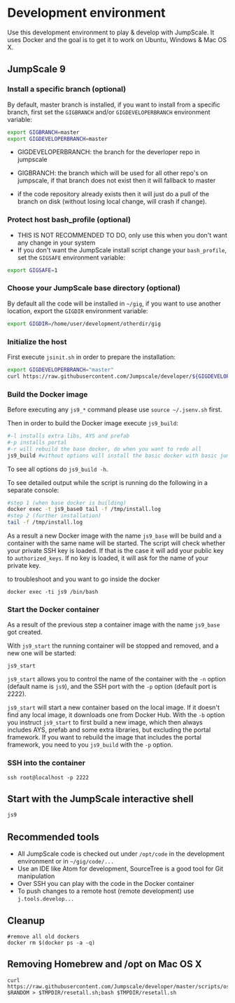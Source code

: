# Development environment

Use this development environment to play & develop with JumpScale.
It uses Docker and the goal is to get it to work on Ubuntu, Windows & Mac OS X.

## JumpScale 9

### Install a specific branch (optional)
By default, master branch is installed, if you want to install from a specific branch, first set the `GIGBRANCH` and/or `GIGDEVELOPERBRANCH` environment variable:

```bash
export GIGBRANCH=master
export GIGDEVELOPERBRANCH=master
```

- GIGDEVELOPERBRANCH: the branch for the deverloper repo in jumpscale
- GIGBRANCH: the branch which will be used for all other repo's on jumpscale, if that branch does not exist then it will fallback to master

- if the code repository already exists then it will just do a pull of the branch on disk (without losing local change, will crash if change).

### Protect host bash_profile (optional)

- THIS IS NOT RECOMMENDED TO DO, only use this when you don't want any change in your system
- If you don't want the JumpScale install script change your `bash_profile`, set the `GIGSAFE` environment variable:

```bash
export GIGSAFE=1
```

### Choose your JumpScale base directory (optional)
By default all the code will be installed in `~/gig`, if you want to use another location, export the `GIGDIR` environment variable:

```bash
export GIGDIR=/home/user/development/otherdir/gig
```

### Initialize the host
First execute `jsinit.sh` in order to prepare the installation:

```bash
export GIGDEVELOPERBRANCH="master"
curl https://raw.githubusercontent.com/Jumpscale/developer/${GIGDEVELOPERBRANCH}/jsinit.sh?$RANDOM > /tmp/jsinit.sh; bash /tmp/jsinit.sh
```

### Build the Docker image

Before executing any `js9_*` command please use `source ~/.jsenv.sh` first.

Then in order to build the Docker image execute `js9_build`:

```bash
#-l installs extra libs, AYS and prefab
#-p installs portal
#-r will rebuild the base docker, do when you want to redo all
js9_build #without options will install the basic docker with basic jumpscale9 support
```

To see all options do `js9_build -h`.

To see detailed output while the script is running do the following in a separate console:

```bash
#step 1 (when base docker is building)
docker exec -t js9_base0 tail -f /tmp/install.log
#step 2 (further installation)
tail -f /tmp/install.log
```

As a result a new Docker image with the name `js9_base` will be build and a container with the same name will be started. The script will check whether your private SSH key is loaded. If that is the case it will add your public key to `authorized_keys`. If no key is loaded, it will ask for the name of your private key.


to troubleshoot and you want to go inside the docker
```
docker exec -ti js9 /bin/bash
```

### Start the Docker container

As a result of the previous step a container image with the name `js9_base` got created.

With `js9_start` the running container will be stopped and removed, and a new one will be started:

```shell
js9_start
```

`js9_start` allows you to control the name of the container with the `-n` option (default name is `js9`), and the SSH port with the `-p` option (default port is 2222).

`js9_start` will start a new container based on the local image. If it doesn't find any local image, it downloads one from Docker Hub. With the `-b` option you instruct `js9_start` to first build a new image, which then always includes AYS, prefab and some extra libraries, but excluding the portal framework. If you want to rebuild the image that includes the portal framework, you need to you `js9_build` with the `-p` option.


### SSH into the container

```shell
ssh root@localhost -p 2222
```


## Start with the JumpScale interactive shell

```bash
js9
```

## Recommended tools

- All JumpScale code is checked out under `/opt/code` in the development environment or in `~/gig/code/...`
- Use an IDE like Atom for development, SourceTree is a good tool for Git manipulation
- Over SSH you can play with the code in the Docker container
- To push changes to a remote host (remote development) use `j.tools.develop...`


## Cleanup

```
#remove all old dockers
docker rm $(docker ps -a -q)
```

## Removing Homebrew and /opt on Mac OS X

```
curl https://raw.githubusercontent.com/Jumpscale/developer/master/scripts/osx_reset_all.sh?$RANDOM > $TMPDIR/resetall.sh;bash $TMPDIR/resetall.sh
```
